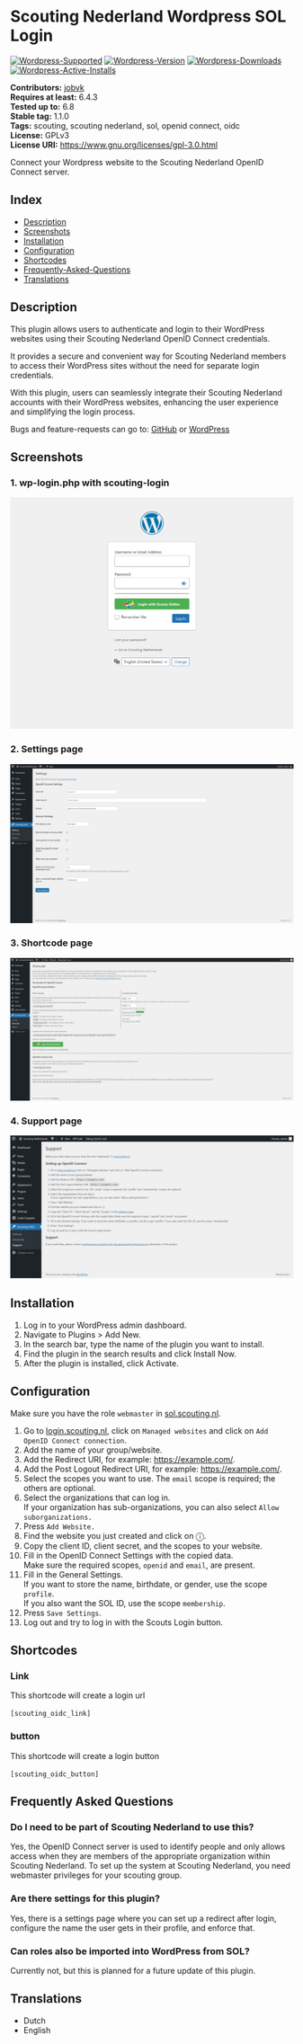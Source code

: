# Scouting Nederland Wordpress SOL Login
[![Wordpress-Supported](https://img.shields.io/wordpress/v/scouting-openid-connect.svg)](https://wordpress.org/plugins/scouting-openid-connect/)
[![Wordpress-Version](https://img.shields.io/wordpress/plugin/v/scouting-openid-connect.svg)](https://wordpress.org/plugins/scouting-openid-connect/)
[![Wordpress-Downloads](https://img.shields.io/wordpress/plugin/dt/scouting-openid-connect.svg)](https://wordpress.org/plugins/scouting-openid-connect/)
[![Wordpress-Active-Installs](https://img.shields.io/wordpress/plugin/installs/scouting-openid-connect.svg)](https://wordpress.org/plugins/scouting-openid-connect/)

**Contributors:** [jobvk](https://github.com/jobvk) \
**Requires at least:** 6.4.3 \
**Tested up to:** 6.8 \
**Stable tag:** 1.1.0 \
**Tags:** scouting, scouting nederland, sol, openid connect, oidc \
**License:** GPLv3 \
**License URI:** https://www.gnu.org/licenses/gpl-3.0.html

Connect your Wordpress website to the Scouting Nederland OpenID Connect server.

## Index

* [Description](#description)
* [Screenshots](#screenshots)
* [Installation](#installation)
* [Configuration](#configuration)
* [Shortcodes](#shortcodes)
* [Frequently-Asked-Questions](#frequently-asked-questions)
* [Translations](#translations)

## Description

This plugin allows users to authenticate and login to their WordPress websites using their Scouting Nederland OpenID Connect credentials.

It provides a secure and convenient way for Scouting Nederland members to access their WordPress sites without the need for separate login credentials.

With this plugin, users can seamlessly integrate their Scouting Nederland accounts with their WordPress websites, enhancing the user experience and simplifying the login process.

Bugs and feature-requests can go to: [GitHub](https://github.com/Scouting-nl/scouting-openid-connect/issues) or [WordPress](https://wordpress.org/support/plugin/scouting-openid-connect)

## Screenshots

### 1. wp-login.php with scouting-login

![wp-login.php with scouting-login](assets/screenshot-1.png)

### 2. Settings page

![settings page](assets/screenshot-2.png)

### 3. Shortcode page

![support page](assets/screenshot-3.png)

### 4. Support page

![support page](assets/screenshot-4.png)

## Installation

1. Log in to your WordPress admin dashboard.
2. Navigate to Plugins > Add New.
3. In the search bar, type the name of the plugin you want to install.
4. Find the plugin in the search results and click Install Now.
5. After the plugin is installed, click Activate.

## Configuration

Make sure you have the role `webmaster` in [sol.scouting.nl](https://sol.scouting.nl).

1. Go to [login.scouting.nl](https://login.scouting.nl), click on `Managed websites` and click on `Add OpenID Connect connection`.
2. Add the name of your group/website.
3. Add the Redirect URI, for example: https://example.com/.
4. Add the Post Logout Redirect URI, for example: https://example.com/.
5. Select the scopes you want to use. The `email` scope is required; the others are optional.
6. Select the organizations that can log in. \
    If your organization has sub-organizations, you can also select `Allow suborganizations.`
7. Press `Add Website.`
8. Find the website you just created and click on ⓘ.
9. Copy the client ID, client secret, and the scopes to your website.
10. Fill in the OpenID Connect Settings with the copied data. \
    Make sure the required scopes, `openid` and `email`, are present.
11. Fill in the General Settings. \
    If you want to store the name, birthdate, or gender, use the scope `profile`. \
    If you also want the SOL ID, use the scope `membership`.
12. Press `Save Settings`.
13. Log out and try to log in with the Scouts Login button.

## Shortcodes

### Link
This shortcode will create a login url

`[scouting_oidc_link]`

### button
This shortcode will create a login button

`[scouting_oidc_button]`

## Frequently Asked Questions

### Do I need to be part of Scouting Nederland to use this?

Yes, the OpenID Connect server is used to identify people and only allows access when they are members of the appropriate organization within Scouting Nederland. To set up the system at Scouting Nederland, you need webmaster privileges for your scouting group.

### Are there settings for this plugin?

Yes, there is a settings page where you can set up a redirect after login, configure the name the user gets in their profile, and enforce that.

### Can roles also be imported into WordPress from SOL?

Currently not, but this is planned for a future update of this plugin.

## Translations

* Dutch
* English
